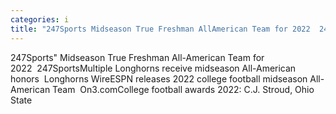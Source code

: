 ```yaml
---
categories: i
title: "247Sports Midseason True Freshman AllAmerican Team for 2022  247Sports"
---
```

247Sports" Midseason True Freshman All-American Team for 2022&nbsp;&nbsp;247SportsMultiple Longhorns receive midseason All-American honors&nbsp;&nbsp;Longhorns WireESPN releases 2022 college football midseason All-American Team&nbsp;&nbsp;On3.comCollege football awards 2022: C.J. Stroud, Ohio State 